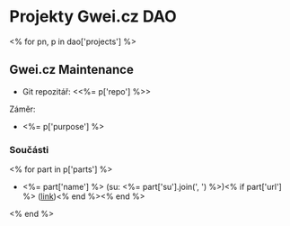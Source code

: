 # Projekty Gwei.cz DAO

<% for pn, p in dao['projects'] %>
## Gwei.cz Maintenance

* Git repozitář: <<%= p['repo'] %>>

Záměr:
* <%= p['purpose'] %>

### Součásti
<% for part in p['parts'] %>
* <%= part['name'] %> (su: <%= part['su'].join(', ') %>)<% if part['url'] %> ([link](<%= part['url'] %>))<% end %><% end %>

<% end %>
